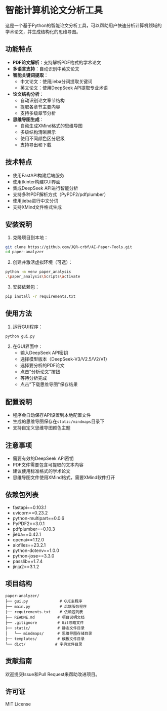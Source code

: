 # 智能计算机论文分析工具

这是一个基于Python的智能论文分析工具，可以帮助用户快速分析计算机领域的学术论文，并生成结构化的思维导图。

## 功能特点

- **PDF论文解析**：支持解析PDF格式的学术论文
- **多语言支持**：自动识别中英文论文
- **智能关键词提取**：
  - 中文论文：使用jieba分词提取关键词
  - 英文论文：使用DeepSeek API提取专业术语
- **论文结构分析**：
  - 自动识别论文章节结构
  - 提取各章节主要内容
  - 支持多级章节分析
- **思维导图生成**：
  - 自动生成XMind格式的思维导图
  - 多级结构清晰展示
  - 使用不同颜色区分层级
  - 支持导出和下载

## 技术特点

- 使用FastAPI构建后端服务
- 使用tkinter构建GUI界面
- 集成DeepSeek API进行智能分析
- 支持多种PDF解析方式（PyPDF2/pdfplumber）
- 使用jieba进行中文分词
- 支持XMind文件格式生成

## 安装说明

1. 克隆项目到本地：
```bash
git clone https://github.com/JQR-crbf/AI-Paper-Tools.git
cd paper-analyzer
```

2. 创建并激活虚拟环境（可选）：
```bash
python -m venv paper_analysis
.\paper_analysis\Scripts\activate
```

3. 安装依赖包：
```bash
pip install -r requirements.txt
```

## 使用方法

1. 运行GUI程序：
```bash
python gui.py
```

2. 在GUI界面中：
   - 输入DeepSeek API密钥
   - 选择模型版本（DeepSeek-V3/V2.5/V2/V1）
   - 选择要分析的PDF论文
   - 点击"分析论文"按钮
   - 等待分析完成
   - 点击"下载思维导图"保存结果

## 配置说明

- 程序会自动保存API设置到本地配置文件
- 生成的思维导图保存在`static/mindmaps`目录下
- 支持自定义思维导图颜色主题

## 注意事项

- 需要有效的DeepSeek API密钥
- PDF文件需要包含可提取的文本内容
- 建议使用标准格式的学术论文
- 思维导图文件使用XMind格式，需要XMind软件打开

## 依赖包列表

- fastapi==0.103.1
- uvicorn==0.23.2
- python-multipart==0.0.6
- PyPDF2==3.0.1
- pdfplumber==0.10.3
- jieba==0.42.1
- openai==1.12.0
- aiofiles==23.2.1
- python-dotenv==1.0.0
- python-jose==3.3.0
- passlib==1.7.4
- jinja2==3.1.2

## 项目结构

```
paper-analyzer/
├── gui.py              # GUI主程序
├── main.py             # 后端服务程序
├── requirements.txt    # 依赖包列表
├── README.md          # 项目说明文档
├── .gitignore         # Git忽略文件
├── static/            # 静态文件目录
│   └── mindmaps/      # 思维导图存储目录
├── templates/         # 模板文件目录
└── dict/             # 字典文件目录
```

## 贡献指南

欢迎提交Issue和Pull Request来帮助改进项目。

## 许可证

MIT License 
